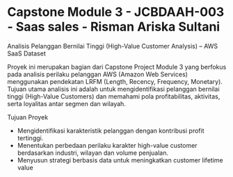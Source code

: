 # Capstone Module 3 - JCBDAAH-003 - Saas sales - Risman Ariska Sultani

Analisis Pelanggan Bernilai Tinggi (High-Value Customer Analysis) – AWS SaaS Dataset

Proyek ini merupakan bagian dari Capstone Project Module 3 yang berfokus pada analisis perilaku pelanggan AWS (Amazon Web Services) menggunakan pendekatan LRFM (Length, Recency, Frequency, Monetary).
Tujuan utama analisis ini adalah untuk mengidentifikasi pelanggan bernilai tinggi (High-Value Customers) dan memahami pola profitabilitas, aktivitas, serta loyalitas antar segmen dan wilayah.

Tujuan Proyek
- Mengidentifikasi karakteristik pelanggan dengan kontribusi profit tertinggi.
- Menentukan perbedaan perilaku karakter high-value customer berdasarkan industri, wilayan dan volume penjualan.
- Menyusun strategi berbasis data untuk meningkatkan customer lifetime value 
